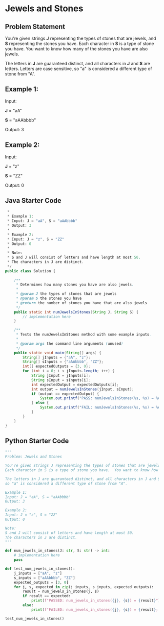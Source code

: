 # Jewels and Stones

## Problem Statement

You're given strings **J** representing the types of stones that are jewels, and **S** representing the stones you have. Each character in **S** is a type of stone you have. You want to know how many of the stones you have are also jewels.

The letters in **J** are guaranteed distinct, and all characters in **J** and **S** are letters. Letters are case sensitive, so "a" is considered a different type of stone from "A".


## Example 1:

Input:

**J** = "aA"

**S** = "aAAbbbb"

Output:
3


## Example 2:

Input: 

**J** = "z"

**S** = "ZZ"

Output: 
0


## Java Starter Code

```java
 * 
 * Example 1:
 * Input: J = "aA", S = "aAAbbbb"
 * Output: 3
 * 
 * Example 2:
 * Input: J = "z", S = "ZZ"
 * Output: 0
 * 
 * Note:
 * S and J will consist of letters and have length at most 50.
 * The characters in J are distinct.
 */
public class Solution {
    
    /**
     * Determines how many stones you have are also jewels.
     * 
     * @param J the types of stones that are jewels
     * @param S the stones you have
     * @return the number of stones you have that are also jewels
     */
    public static int numJewelsInStones(String J, String S) {
        // implementation here
    }

    /**
     * Tests the numJewelsInStones method with some example inputs.
     * 
     * @param args the command line arguments (unused)
     */
    public static void main(String[] args) {
        String[] jInputs = {"aA", "z"};
        String[] sInputs = {"aAAbbbb", "ZZ"};
        int[] expectedOutputs = {3, 0};
        for (int i = 0; i < jInputs.length; i++) {
            String jInput = jInputs[i];
            String sInput = sInputs[i];
            int expectedOutput = expectedOutputs[i];
            int output = numJewelsInStones(jInput, sInput);
            if (output == expectedOutput) {
                System.out.printf("PASS: numJewelsInStones(%s, %s) = %d\n", jInput, sInput, output);
            } else {
                System.out.printf("FAIL: numJewelsInStones(%s, %s) = %d (expected %d)\n", jInput, sInput, output, expectedOutput);
            }
        }
    }
}
```

## Python Starter Code
```python
"""
Problem: Jewels and Stones

You're given strings J representing the types of stones that are jewels, and S representing the stones you have.  
Each character in S is a type of stone you have.  You want to know how many of the stones you have are also jewels.

The letters in J are guaranteed distinct, and all characters in J and S are letters. Letters are case sensitive, 
so "a" is considered a different type of stone from "A".

Example 1:
Input: J = "aA", S = "aAAbbbb"
Output: 3

Example 2:
Input: J = "z", S = "ZZ"
Output: 0

Note:
S and J will consist of letters and have length at most 50.
The characters in J are distinct.
"""

def num_jewels_in_stones(J: str, S: str) -> int:
    # implementation here
    pass

def test_num_jewels_in_stones():
    j_inputs = ["aA", "z"]
    s_inputs = ["aAAbbbb", "ZZ"]
    expected_outputs = [3, 0]
    for j, s, expected in zip(j_inputs, s_inputs, expected_outputs):
        result = num_jewels_in_stones(j, s)
        if result == expected:
            print(f"PASSED: num_jewels_in_stones({j}, {s}) = {result}")
        else:
            print(f"FAILED: num_jewels_in_stones({j}, {s}) = {result}; expected = {expected}")

test_num_jewels_in_stones()


```



